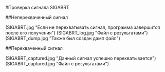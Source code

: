 #Проверка сигнала SIGABRT

##Неперехваченный сигнал

(SIGABRT.jpg "Если не перехватывать сигнал, программа завершится после его получения")
(SIGABRT_log.jpg "Файл с результатами")
(SIGABRT_dump.jpg "Также был создан дамп файл")

##Перехваченный сигнал

(SIGABRT_captured.jpg "Данный сигнал успешно перехватывается")
(SIGABRT_captured.jpg "Файл с результатами")
